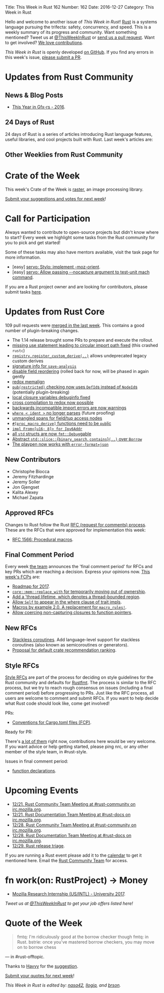 Title: This Week in Rust 162
Number: 162
Date: 2016-12-27
Category: This Week in Rust

Hello and welcome to another issue of *This Week in Rust*!
[Rust](http://rust-lang.org) is a systems language pursuing the trifecta: safety, concurrency, and speed.
This is a weekly summary of its progress and community.
Want something mentioned? Tweet us at [@ThisWeekInRust](https://twitter.com/ThisWeekInRust) or [send us a pull request](https://github.com/cmr/this-week-in-rust).
Want to get involved? [We love contributions](https://github.com/rust-lang/rust/blob/master/CONTRIBUTING.md).

*This Week in Rust* is openly developed [on GitHub](https://github.com/cmr/this-week-in-rust).
If you find any errors in this week's issue, [please submit a PR](https://github.com/cmr/this-week-in-rust/pulls).


# Updates from Rust Community

## News & Blog Posts

* [This Year in Gfx-rs - 2016](https://gfx-rs.github.io/2016/12/21/this-year.html).

## 24 Days of Rust

24 days of Rust is a series of articles introducing Rust language features, useful libraries, and cool projects built with Rust. Last week's articles are:

## Other Weeklies from Rust Community

# Crate of the Week

This week's Crate of the Week is [raster](https://github.com/kosinix/raster), an image processing library.

[Submit your suggestions and votes for next week][submit_crate]!

[submit_crate]: https://users.rust-lang.org/t/crate-of-the-week/2704

# Call for Participation

Always wanted to contribute to open-source projects but didn't know where to start?
Every week we highlight some tasks from the Rust community for you to pick and get started!

Some of these tasks may also have mentors available, visit the task page for more information.

* [easy] [servo: Stylo: implement -moz-orient](https://github.com/servo/servo/issues/14198).
* [easy] [servo: Allow passing --nocapture argument to test-unit mach command](https://github.com/servo/servo/issues/14595).

If you are a Rust project owner and are looking for contributors, please submit tasks [here][guidelines].

[guidelines]: https://users.rust-lang.org/t/twir-call-for-participation/4821

# Updates from Rust Core

109 pull requests were [merged in the last week][merged]. This contains a good number of plugin-breaking changes.

[merged]: https://github.com/issues?q=is%3Apr+org%3Arust-lang+is%3Amerged+merged%3A2016-12-19..2016-12-26

* The 1.14 release brought some PRs to prepare and execute the rollout.
* [missing use statement leading to circular import path fixed](https://github.com/rust-lang/rust/pull/38539) (this crashed `rustc`)
* [`registry.register_custom_derive(..)`](https://github.com/rust-lang/rust/pull/38533) allows undeprecated legacy custom derives
* [signature info for `save-analysis`](https://github.com/rust-lang/rust/pull/38529)
* [disable field reordering](https://github.com/rust-lang/rust/pull/38523) (rolled back for now, will be phased in again gently
* [redox memalign](https://github.com/rust-lang/libc/pull/478)
* [`pub(restricted)` checking now uses `DefId`s instead of `NodeId`s](https://github.com/rust-lang/rust/pull/38490) (potentially plugin-breaking)
* [local closure variables debuginfo fixed](https://github.com/rust-lang/rust/pull/38483)
* [cross compilation to redox now possible](https://github.com/rust-lang/rust/pull/38401)
* [backwards incompatible import errors are now warnings](https://github.com/rust-lang/rust/pull/38271)
* [`where < ident >` no longer parses](https://github.com/rust-lang/rust/pull/38268) (future proofing)
* [unmangled spans for field/tup access nodes](https://github.com/rust-lang/rust/pull/38194)
* [`#[proc_macro_derive]` functions need to be `pub`lic](https://github.com/rust-lang/rust/pull/38140)
* [`impl From<[u16; 8]> for Ipv6Addr`](https://github.com/rust-lang/rust/pull/38131)
* [all `std` structs are now `fmt::Debug`gable](https://github.com/rust-lang/rust/pull/38006)
* [Abstract `std::slice::`{`binary_search`, `contains`}`(..)` over `Borrow`](https://github.com/rust-lang/rust/pull/37761)
* [The playpen now works with `error-format=json`](https://github.com/rust-lang/rust-playpen/pull/267)

## New Contributors

* Christophe Biocca
* Jeremy Fitzhardinge
* Jeremy Soller
* Jon Gjengset
* Kalita Alexey
* Michael Zapata

## Approved RFCs

Changes to Rust follow the Rust [RFC (request for comments)
process](https://github.com/rust-lang/rfcs#rust-rfcs). These
are the RFCs that were approved for implementation this week:

* [RFC 1566: Procedural macros](https://github.com/rust-lang/rfcs/pull/1566).

## Final Comment Period

Every week [the team](https://www.rust-lang.org/team.html) announces the
'final comment period' for RFCs and key PRs which are reaching a
decision. Express your opinions now. [This week's FCPs][fcp] are:

[fcp]: https://github.com/rust-lang/rfcs/labels/final-comment-period

* [Roadmap for 2017](https://github.com/rust-lang/rfcs/pull/1774).
* [`core::mem::replace_with` for temporarily moving out of ownership](https://github.com/rust-lang/rfcs/pull/1736).
* [Add a 'thread lifetime, which denotes a thread-bounded region](https://github.com/rust-lang/rfcs/pull/1705).
* [Allow `Self` to appear in the where clause of trait impls](https://github.com/rust-lang/rfcs/pull/1647).
* [Macros by example 2.0. A replacement for `macro_rules!`](https://github.com/rust-lang/rfcs/pull/1584).
* [Allow coercing non-capturing closures to function pointers](https://github.com/rust-lang/rfcs/pull/1558).

## New RFCs

* [Stackless coroutines](https://github.com/rust-lang/rfcs/pull/1823). Add language-level support for stackless coroutines (also known as semicoroutines or generators).
* [Proposal for default crate recommendation ranking](https://github.com/rust-lang/rfcs/pull/1824).

## Style RFCs

[Style RFCs](https://github.com/rust-lang-nursery/fmt-rfcs) are part of the process for deciding on style guidelines for the Rust community and defaults for [Rustfmt](https://github.com/rust-lang-nursery/rustfmt). The process is similar to the RFC process, but we try to reach rough consensus on issues (including a final comment period) before progressing to PRs. Just like the RFC process, all users are welcome to comment and submit RFCs. If you want to help decide what Rust code should look like, come get involved!

PRs:

* [Conventions for Cargo.toml files (FCP)](https://github.com/rust-lang-nursery/fmt-rfcs/pull/41).

Ready for PR:

There's [a lot of them](https://github.com/rust-lang-nursery/fmt-rfcs/issues?q=is%3Aopen+is%3Aissue+label%3Aready-for-PR) right now, contributions here would be very welcome. If you want advice or help getting started, please ping nrc, or any other member of the style team, in #rust-style.

Issues in final comment period:

* [function declarations](https://github.com/rust-lang-nursery/fmt-rfcs/issues/39).

# Upcoming Events

* [12/21. Rust Community Team Meeting at #rust-community on irc.mozilla.org](https://chat.mibbit.com/?server=irc.mozilla.org&channel=%23rust-community).
* [12/21. Rust Documentation Team Meeting at #rust-docs on irc.mozilla.org](https://chat.mibbit.com/?server=irc.mozilla.org&channel=%23rust-docs).
* [12/28. Rust Community Team Meeting at #rust-community on irc.mozilla.org](https://chat.mibbit.com/?server=irc.mozilla.org&channel=%23rust-community).
* [12/28. Rust Documentation Team Meeting at #rust-docs on irc.mozilla.org](https://chat.mibbit.com/?server=irc.mozilla.org&channel=%23rust-docs).
* [12/29. Rust release triage](https://internals.rust-lang.org/t/release-cycle-triage-proposal/3544).

If you are running a Rust event please add it to the [calendar] to get
it mentioned here. Email the [Rust Community Team][community] for access.

[calendar]: https://www.google.com/calendar/embed?src=apd9vmbc22egenmtu5l6c5jbfc%40group.calendar.google.com
[community]: mailto:community-team@rust-lang.org

# fn work(on: RustProject) -> Money

* [Mozilla Research Internship (US/INTL) - University 2017](https://careers.mozilla.org/position/gh/503816).

*Tweet us at [@ThisWeekInRust](https://twitter.com/ThisWeekInRust) to get your job offers listed here!*

# Quote of the Week

> fmtq: I'm ridiculously good at the borrow checker though
> fmtq: in Rust.
> bstrie: once you've mastered borrow checkers, you may move on to borrow chess

— in #rust-offtopic.

Thanks to [Havvy](https://users.rust-lang.org/users/havvy) for the [suggestion](https://users.rust-lang.org/t/twir-quote-of-the-week/328/334).

[Submit your quotes for next week][submit]!

[submit]: http://users.rust-lang.org/t/twir-quote-of-the-week/328

*This Week in Rust is edited by: [nasa42](https://github.com/nasa42), [llogiq](https://github.com/llogiq), and [brson](https://github.com/brson).*
